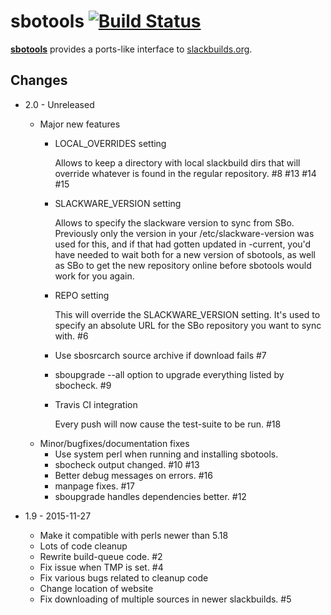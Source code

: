 # sbotools [![Build Status](https://travis-ci.org/pink-mist/sbotools.svg)](https://travis-ci.org/pink-mist/sbotools)

**[sbotools](https://pink-mist.github.io/sbotools/)** provides a ports-like interface to [slackbuilds.org](http://www.slackbuilds.org/).

## Changes
* 2.0 - Unreleased
  * Major new features
    * LOCAL_OVERRIDES setting

      Allows to keep a directory with local slackbuild dirs that will override
      whatever is found in the regular repository. #8 #13 #14 #15
    * SLACKWARE_VERSION setting

      Allows to specify the slackware version to sync from SBo. Previously only
      the version in your /etc/slackware-version was used for this, and if that
      had gotten updated in -current, you'd have needed to wait both for a new
      version of sbotools, as well as SBo to get the new repository online
      before sbotools would work for you again.
    * REPO setting

      This will override the SLACKWARE_VERSION setting. It's used to specify an
      absolute URL for the SBo repository you want to sync with. #6
    * Use sbosrcarch source archive if download fails #7
    * sboupgrade --all option to upgrade everything listed by sbocheck. #9
    * Travis CI integration

      Every push will now cause the test-suite to be run. #18
  * Minor/bugfixes/documentation fixes
    * Use system perl when running and installing sbotools.
    * sbocheck output changed. #10 #13
    * Better debug messages on errors. #16
    * manpage fixes. #17
    * sboupgrade handles dependencies better. #12

* 1.9 - 2015-11-27
  * Make it compatible with perls newer than 5.18
  * Lots of code cleanup
  * Rewrite build-queue code. #2
  * Fix issue when TMP is set. #4
  * Fix various bugs related to cleanup code
  * Change location of website
  * Fix downloading of multiple sources in newer slackbuilds. #5

